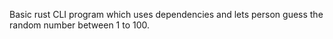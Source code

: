 Basic rust CLI program which uses dependencies and lets person guess the random number between 1 to 100.
